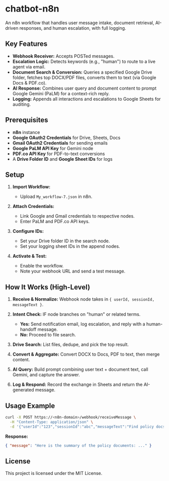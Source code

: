 # chatbot-n8n

An n8n workflow that handles user message intake, document retrieval, AI-driven responses, and human escalation, with full logging.

## Key Features

* **Webhook Receiver:** Accepts POSTed messages.
* **Escalation Logic:** Detects keywords (e.g., "human") to route to a live agent via email.
* **Document Search & Conversion:** Queries a specified Google Drive folder, fetches top DOCX/PDF files, converts them to text (via Google Docs & PDF.co).
* **AI Response:** Combines user query and document content to prompt Google Gemini (PaLM) for a context-rich reply.
* **Logging:** Appends all interactions and escalations to Google Sheets for auditing.

## Prerequisites

* **n8n** instance
* **Google OAuth2 Credentials** for Drive, Sheets, Docs
* **Gmail OAuth2 Credentials** for sending emails
* **Google PaLM API Key** for Gemini node
* **PDF.co API Key** for PDF-to-text conversions
* A **Drive Folder ID** and **Google Sheet IDs** for logs

## Setup

1. **Import Workflow:**

   * Upload `My_workflow-7.json` in n8n.
2. **Attach Credentials:**

   * Link Google and Gmail credentials to respective nodes.
   * Enter PaLM and PDF.co API keys.
3. **Configure IDs:**

   * Set your Drive folder ID in the search node.
   * Set your logging sheet IDs in the append nodes.
4. **Activate & Test:**

   * Enable the workflow.
   * Note your webhook URL and send a test message.

## How It Works (High-Level)

1. **Receive & Normalize:** Webhook node takes in `{ userId, sessionId, messageText }`.
2. **Intent Check:** IF node branches on "human" or related terms.

   * **Yes:** Send notification email, log escalation, and reply with a human-handoff message.
   * **No:** Proceed to file search.
3. **Drive Search:** List files, dedupe, and pick the top result.
4. **Convert & Aggregate:** Convert DOCX to Docs, PDF to text, then merge content.
5. **AI Query:** Build prompt combining user text + document text, call Gemini, and capture the answer.
6. **Log & Respond:** Record the exchange in Sheets and return the AI-generated message.

## Usage Example

```bash
curl -X POST https://<n8n-domain>/webhook/receiveMessage \
  -H "Content-Type: application/json" \
  -d '{"userId":"123","sessionId":"abc","messageText":"Find policy docs"}'
```

**Response:**

```json
{ "message": "Here is the summary of the policy documents: ..." }
```

## License

This project is licensed under the MIT License. 
```
